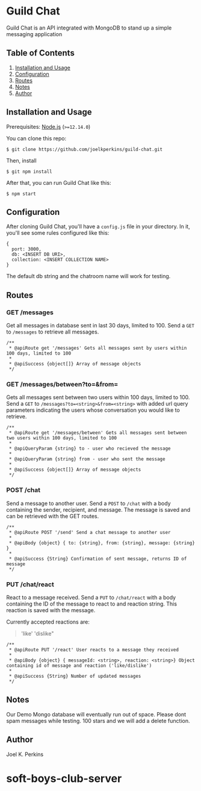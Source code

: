 # Guild Chat

Guild Chat is an API integrated with MongoDB to stand up a simple messaging application

## Table of Contents

1. [Installation and Usage](#installation-and-usage)
2. [Configuration](#configuration)
3. [Routes](#routes)
4. [Notes](#notes)
5. [Author](#author)

## <a name="installation-and-usage"></a>Installation and Usage

Prerequisites: [Node.js](https://nodejs.org/) (`>=12.14.0`)

You can clone this repo:

```
$ git clone https://github.com/joelkperkins/guild-chat.git
```

Then, install 

```
$ git npm install
```

After that, you can run Guild Chat like this:

```
$ npm start
```

## <a name="configuration"></a>Configuration

After cloning Guild Chat, you'll have a `config.js` file in your directory. In it, you'll see some rules configured like this:

```
{
  port: 3000,
  db: <INSERT DB URI>,
  collection: <INSERT COLLECTION NAME>
}
```

The default db string and the chatroom name will work for testing. 

## <a name="routes"></a>Routes

### GET /messages

Get all messages in database sent in last 30 days, limited to 100. Send a `GET` to `/messages` to retrieve all messages. 

```
/**
 * @apiRoute get '/messages' Gets all messages sent by users within 100 days, limited to 100
 *
 * @apiSuccess {object[]} Array of message objects
 */
```

### GET /messages/between?to=&from=

Gets all messages sent between two users within 100 days, limited to 100. Send a `GET` to `/messages?to=<string>&from=<string>` with added url query parameters indicating the users whose conversation you would like to retrieve. 

```
/**
 * @apiRoute get '/messages/between' Gets all messages sent between two users within 100 days, limited to 100
 *
 * @apiQueryParam {string} to - user who recieved the message
 *
 * @apiQueryParam {string} from - user who sent the message
 *
 * @apiSuccess {object[]} Array of message objects
 */
```

### POST /chat

Send a message to another user. Send a `POST` to `/chat` with a body containing the sender, recipient, and message. The message is saved and can be retrieved with the GET routes. 

```
/**
 * @apiRoute POST '/send' Send a chat message to another user
 *
 * @apiBody {object} { to: {string}, from: {string}, message: {string} }
 *
 * @apiSuccess {String} Confirmation of sent message, returns ID of message
 */
```

### PUT /chat/react

React to a message received. Send a `PUT` to `/chat/react` with a body containing the ID of the message to react to and reaction string. This reaction is saved with the message. 

Currently accepted reactions are: 
 > 'like'
 > 'dislike"

```
/**
 * @apiRoute PUT '/react' User reacts to a message they received
 *
 * @apiBody {object} { messageId: <string>, reaction: <string>} Object containing id of message and reaction ('like/dislike')
 *
 * @apiSuccess {String} Number of updated messages
 */
```

## <a name="notes"></a>Notes

Our Demo Mongo database will eventually run out of space. Please dont spam messages while testing.
100 stars and we will add a delete function. 

## <a name="author"></a>Author

Joel K. Perkins

# soft-boys-club-server
